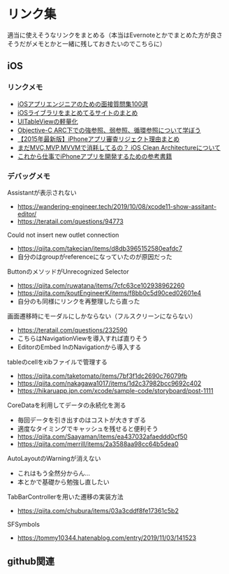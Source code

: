 # リンク集

適当に使えそうなリンクをまとめる（本当はEvernoteとかでまとめた方が良さそうだがメモとかと一緒に残しておきたいのでこちらに）

## iOS

### リンクメモ

- [iOSアプリエンジニアのための面接質問集100選](http://nsblogger.hatenablog.com/entry/2016/12/24/ios_interview)
- [iOSライブラリをまとめてるサイトのまとめ](https://qiita.com/ebi-toro/items/e36faf42e64577f76692)
- [UITableViewの軽量化](https://qiita.com/noppefoxwolf/items/3109857f60e25816e55d)
- [Objective-C ARC下での強参照、弱参照、循環参照について学ぼう](https://qiita.com/keroxp/items/68c80b9c9fa8da9147c3)
- [【2015年最新版】iPhoneアプリ審査リジェクト理由まとめ](https://lab.sonicmoov.com/development/iphone-app-dev/reasons-of-iphone-app-rejects/)
- [まだMVC,MVP,MVVMで消耗してるの？ iOS Clean Architectureについて](https://qiita.com/koutalou/items/07a4f9cf51a2d13e4cdc)
- [これから仕事でiPhoneアプリを開発するための参考書籍](https://qiita.com/yanap/items/2d304a3f5c97cc985fe1)


### デバッグメモ

Assistantが表示されない
- https://wandering-engineer.tech/2019/10/08/xcode11-show-assitant-editor/
- https://teratail.com/questions/94773

Could not insert new outlet connection
- https://qiita.com/takecian/items/d8db3965152580eafdc7
- 自分のはgroupがreferenceになっていたのが原因だった

ButtonのメソッドがUnrecognized Selector
- https://qiita.com/ruwatana/items/7cfc63ce102938962260
- https://qiita.com/koutEngineerK/items/f8bb0c5d90ced02601e4
- 自分のも同様にリンクを再整理したら直った

画面遷移時にモーダルにしかならない（フルスクリーンにならない）
- https://teratail.com/questions/232590
- こちらはNavigationViewを導入すれば直りそう
- EditorのEmbed InのNavigationから導入する

tableのcellをxibファイルで管理する
- https://qiita.com/taketomato/items/7bf3f1dc2690c76079fb
- https://qiita.com/nakagawa1017/items/1d2c37982bcc9692c402
- https://hikaruapp.jpn.com/xcode/sample-code/storyboard/post-1111

CoreDataを利用してデータの永続化を測る
- 毎回データを引き出すのはコストが大きすぎる
- 適度なタイミングでキャッシュを残せると便利そう
- https://qiita.com/Saayaman/items/ea437032afaeddd0cf50
- https://qiita.com/merrill/items/2a3588aa98cc64b5dea0

AutoLayoutのWarningが消えない
- これはもう全然分からん...
- 本とかで基礎から勉強し直したい

TabBarControllerを用いた遷移の実装方法
- https://qiita.com/chubura/items/03a3cddf8fe17361c5b2

SFSymbols
- https://tommy10344.hatenablog.com/entry/2019/11/03/141523

## github関連

